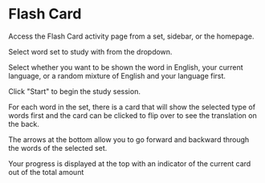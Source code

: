 # Flash Card

Access the Flash Card activity page from a set, sidebar, or the homepage.

Select word set to study with from the dropdown.

Select whether you want to be shown the word in English, your current language, or a random mixture of English and your language first.

Click "Start" to begin the study session.

For each word in the set, there is a card that will show the selected type of words first and the card can be clicked to flip over to see the translation on the back.

The arrows at the bottom allow you to go forward and backward through the words of the selected set.

Your progress is displayed at the top with an indicator of the current card out of the total amount
